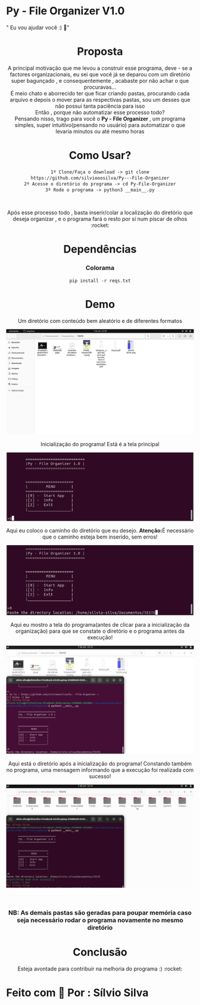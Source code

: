 # Py - File Organizer V1.0
" Eu vou ajudar você :) :rocket:"

<div style="text-align: center">

<h1>Proposta</h1>
<p>
A principal motivação que me levou a construir esse programa, deve - se a factores organizacionais,
eu sei que você já se deparou com um diretório super bagunçado , e consequentemente , acabaste por não
achar o que procuravas... 

<br/>
É meio chato e aborrecido ter que ficar criando pastas, procurando cada arquivo e depois o mover para as respectivas pastas, 
sou um desses que não possui tanta paciência para isso 

<br />
Então , porque não automatizar esse processo todo? <br />
Pensando nisso, trago para você o <b>Py - File Organizer </b>, um programa simples, super intuitívo(pensando no usuário)
para automatizar o que levaria minutos ou até mesmo horas

</p>

<h1>Como Usar?</h1>

```
1º Clone/Faça o download -> git clone https://github.com/silviooosilva/Py---File-Organizer
2º Acesse o diretório do programa -> cd Py-File-Organizer
3º Rode o programa -> python3 __main__.py
```
<br>
<p>Após esse processo todo , basta inserir/colar a localização do diretório que deseja organizar ,
e o programa fará o resto por sí num piscar de olhos :rocket:
</p>


<div>

<h1>Dependências</h1>

<h3>Colorama</h3>

```
pip install -r reqs.txt
```
</div>



<div>

<h1>Demo</h1>

</p>Um diretório com conteúdo bem aleatório e de diferentes formatos</p>
<p>
<img src="./demo/1.png">
</p>

<p>Inicialização do programa! Está é a tela principal</p>
<p>
<img src="./demo/2.png">
</p>

<p>Aqui eu coloco o caminho do diretório que eu desejo. <b>Atenção:</b>É necessário que o caminho esteja bem inserido, sem erros!</p>

<p>
<img src="./demo/3.png">
</p>


<p>Aqui eu mostro a tela do programa(antes de clicar para a inicialização da organização) para que se constate o diretório e o programa antes da execução!</p>

<p>
<img src="./demo/4.png">
</p>

<p>Aqui está o diretório após a inicialização do programa! Constando também no programa, uma mensagem informando que a execução foi realizada com sucesso!</p>


<p>
<img src="./demo/5.png">
</p>


<br>

<h3>NB: As demais pastas são geradas para poupar memória caso seja necessário rodar o programa novamente no mesmo diretório</h3>
</div>


<h1>Conclusão</h1>

<p>
Esteja avontade para contribuir na melhoria do programa :) :rocket:
</p>

</div>

<div>

<h1>Feito com 💜 Por : <b>Sílvio Silva</b></h1>

</div>
